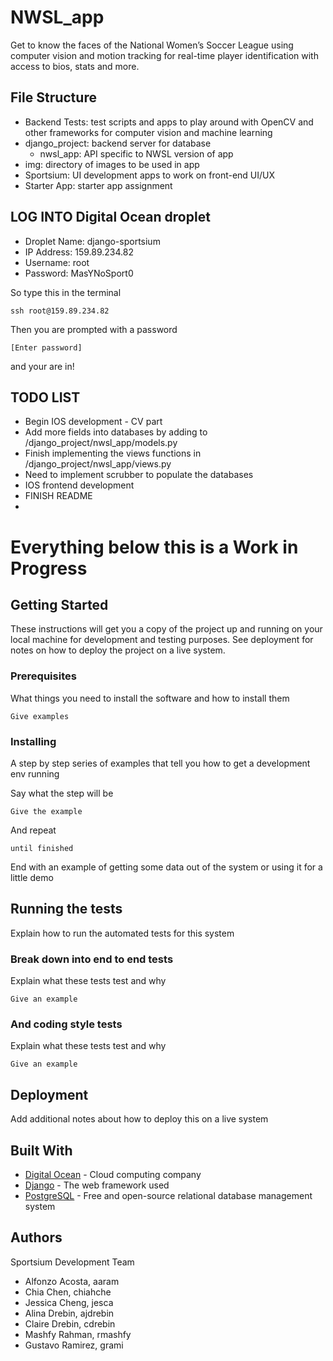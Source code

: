 # NWSL_app

Get to know the faces of the National Women’s Soccer League using computer vision and motion tracking for real-time player identification with access to bios, stats and more.

## File Structure
* Backend Tests: test scripts and apps to play around with OpenCV and other frameworks for computer vision and machine learning
* django_project: backend server for database
  * nwsl_app: API specific to NWSL version of app
* img: directory of images to be used in app
* Sportsium: UI development apps to work on front-end UI/UX
* Starter App: starter app assignment

## LOG INTO Digital Ocean droplet
* Droplet Name: django-sportsium
* IP Address: 159.89.234.82
* Username: root
* Password: MasYNoSport0

So type this in the terminal
```
ssh root@159.89.234.82
```

Then you are prompted with a password
```
[Enter password]
```
and your are in!





## TODO LIST 
* Begin IOS development - CV part
* Add more fields into databases by adding to /django_project/nwsl_app/models.py
* Finish implementing the views functions in /django_project/nwsl_app/views.py
* Need to implement scrubber to populate the databases
* IOS frontend development
* FINISH README
* 

Everything below this is a Work in Progress 
===


## Getting Started

These instructions will get you a copy of the project up and running on your local machine for development and testing purposes. See deployment for notes on how to deploy the project on a live system.

### Prerequisites

What things you need to install the software and how to install them

```
Give examples
```

### Installing

A step by step series of examples that tell you how to get a development env running

Say what the step will be

```
Give the example
```

And repeat

```
until finished
```

End with an example of getting some data out of the system or using it for a little demo

## Running the tests

Explain how to run the automated tests for this system

### Break down into end to end tests

Explain what these tests test and why

```
Give an example
```

### And coding style tests

Explain what these tests test and why

```
Give an example
```

## Deployment

Add additional notes about how to deploy this on a live system

## Built With

* [Digital Ocean](https://www.digitalocean.com/) - Cloud computing company
* [Django](https://docs.djangoproject.com/en/1.11/) - The web framework used
* [PostgreSQL](https://www.postgresql.org/docs/) - Free and open-source relational database management system 

## Authors
Sportsium Development Team

* Alfonzo Acosta,         aaram
* Chia Chen,              chiahche
* Jessica Cheng,          jesca
* Alina Drebin,           ajdrebin
* Claire Drebin,          cdrebin
* Mashfy Rahman,          rmashfy
* Gustavo Ramirez,        grami
